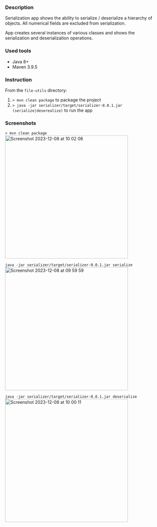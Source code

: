 ### Description
Serialization app shows the ability to serialize / deserialize a hierarchy of objects.
All numerical fields are excluded from serialization.

App creates several instances of various classes and shows the serialization and deserialization operations.

### Used tools
* Java 8+
* Maven 3.9.5

### Instruction
From the `file-utils` directory:
1. `> mvn clean package` to package the project
2. `> java -jar serializer/target/serializer-0.0.1.jar (serialize|deserealize)` to run the app

### Screenshots
`> mvn clean package`\
<img width="400" alt="Screenshot 2023-12-08 at 10 02 06" src="https://github.com/mikalai-sokarau/java-sandbox/assets/33463819/76104c65-3fad-48d5-a0ce-6a114130232a">

`java -jar serializer/target/serializer-0.0.1.jar serialize`\
<img width="400" alt="Screenshot 2023-12-08 at 09 59 59" src="https://github.com/mikalai-sokarau/java-sandbox/assets/33463819/3af326bb-98e2-413b-8341-2580a4833d45">

`java -jar serializer/target/serializer-0.0.1.jar deserialize`\
<img width="400" alt="Screenshot 2023-12-08 at 10 00 11" src="https://github.com/mikalai-sokarau/java-sandbox/assets/33463819/13159a2e-976f-4cfc-b9a1-3e3ef30650c5">
